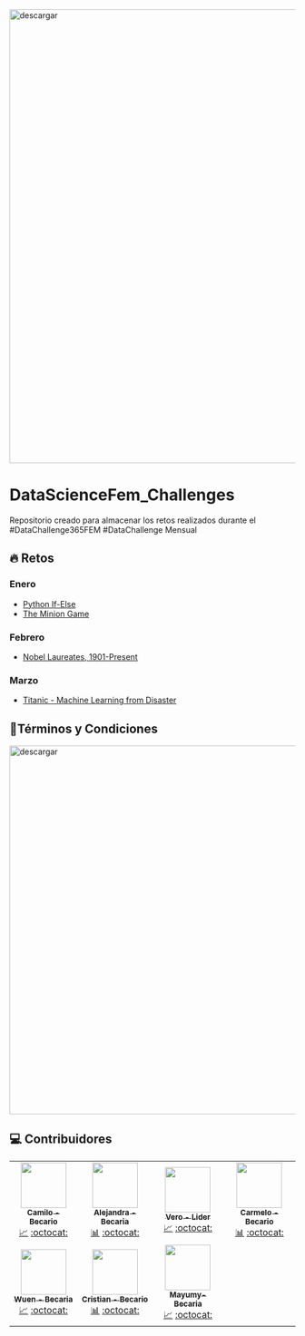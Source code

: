 <img src="https://i.ibb.co/DWSqtc1/Encabezado.png" alt="descargar" border="0" width=800px>

# DataScienceFem_Challenges
Repositorio creado para almacenar los retos realizados durante el #DataChallenge365FEM #DataChallenge Mensual

## 🔥 Retos

### Enero
- [Python If-Else](https://github.com/MayumyCH/dsfem_datachallenge_monthly/blob/main/python_if_else.ipynb)
- [The Minion Game](https://github.com/MayumyCH/dsfem_datachallenge_monthly/tree/main/the_minion_game)

### Febrero
- [Nobel Laureates, 1901-Present](https://github.com/MayumyCH/dsfem_datachallenge_monthly/tree/main/nobel_laureates_1901_present)

### Marzo
- [Titanic - Machine Learning from Disaster](https://github.com/MayumyCH/dsfem_datachallenge_monthly/tree/main/titanic_machine_learning_from_disaster)

## 📌Términos y Condiciones

<img src="https://ci6.googleusercontent.com/proxy/rl5uOwDqkx8Qc_5uhWuGG-XIQ7iVDkjk2b1dhYcOw4fYdK5ApIaZ1LzYlcKvUICH6jy_dKFfqOvp4T4k9XCGejU60VxQnxeWSEHeH3Uj0rlgY-28sk3MczFcxRpqQy8sCckG37NVk46N6vzRxFwzOcMLh4iIvg=s0-d-e1-ft#https://mcusercontent.com/2c38fca3e79a26b38a102bd24/images/98c6754e-68ac-4103-8a7d-c694afcf0e0b.png" alt="descargar" border="0" width=650px>

## 💻 Contribuidores 

<table>
  <tr>
    <td align="center">
        <a href="#Foto">
            <img src="https://raw.githubusercontent.com/MayumyCH/dsfem_datachallenge_monthly/main/assets/miembros/camilo.jpg"  height="80px" alt="" target="_blank"/>
            <br /><sub><b>Camilo - Becario</b></sub>
        </a>
        <br />
        <a href="#analisis" title="Analisis">📈</a> 
        <a href="#github" title="Github">:octocat:</a>
    </td>
    <td align="center">
        <a href="#Foto">
            <img src="https://raw.githubusercontent.com/MayumyCH/dsfem_datachallenge_monthly/main/assets/miembros/alejandra.jpg" target="_blank"  height="80px" alt=""/>
            <br /><sub><b>Alejandra - Becaria</b> </sub>
        </a>
        <br />
        <a href="#analisis" title="Analisis">📊</a> 
        <a href="#github" title="Github">:octocat:</a>
    </td>
    <td align="center">
        <a href="#Foto">
            <img src="https://raw.githubusercontent.com/MayumyCH/dsfem_datachallenge_monthly/main/assets/miembros/vero.jpg" target="_blank"  height="80px" alt=""/>
            <br /><sub><b>Vero - Lider</b> </sub>
        </a>
        <br />
        <a href="#analisis" title="Analisis">📈</a> 
        <a href="#github" target="_blank" title="Github">:octocat:</a>
    </td>
    <td align="center">
        <a href="#Foto">
            <img src="https://raw.githubusercontent.com/MayumyCH/dsfem_datachallenge_monthly/main/assets/miembros/carmelo.jpg" target="_blank" height="80px" alt=""/>
            <br /><sub><b>Carmelo - Becario</b></sub>
        </a>
        <br />
        <a href="#analisis" title="Analisis">📊</a> 
        <a href="#github" target="_blank" title="Github">:octocat:</a>
    </td>
  </tr>
  <tr>
    <td align="center">
        <a href="#Foto">
            <img src="https://raw.githubusercontent.com/MayumyCH/dsfem_datachallenge_monthly/main/assets/miembros/wuen.jpg" height="80px" alt="" target="_blank"/>
            <br /><sub><b>Wuen - Becaria</b></sub>
        </a>
        <br />
        <a href="#analisis" title="Analisis">📈</a> 
        <a href="#github" target="_blank" title="Github">:octocat:</a>
    </td>
    <td align="center">
        <a href="#Foto">
            <img src="https://raw.githubusercontent.com/MayumyCH/dsfem_datachallenge_monthly/main/assets/miembros/cristian.jpg" target="_blank" height="80px" alt=""/>
            <br /><sub><b>Cristian - Becario</b> </sub>
        </a>
        <br />
        <a href="#analisis" title="Analisis">📊</a> 
        <a href="#github" title="Github">:octocat:</a>
    </td>
    <td align="center">
        <a href="#Foto">
            <img src="https://raw.githubusercontent.com/MayumyCH/dsfem_datachallenge_monthly/main/assets/miembros/mayu.jpg" target="_blank" height="80px" alt=""/>
            <br /><sub><b>Mayumy- Becaria</b></sub>
        </a>
        <br />
        <a href="#analisis" title="Analisis">📈</a> 
        <a href="#github" target="_blank" title="Github">:octocat:</a>
    </td>
  </tr>
</table>

